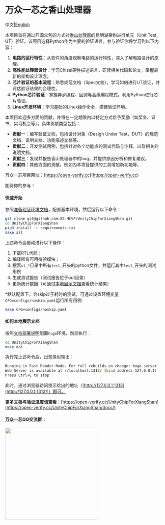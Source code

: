 # 万众一芯之香山处理器

中文|[English](/README.en.md)

本项目旨在通过开源众包的方式对[香山处理器](https://github.com/OpenXiangShan/XiangShan)的昆明湖架构进行单元（Unit Test, UT）验证。该项目选择Python作为主要的验证语言，参与验证你将学习到以下内容：

1. **电路的运行特性**：从软件的角度观察电路的运行特性，深入了解电路设计的原理。
2. **高性能处理器设计**：学习Chisel硬件描述语言，研读相关代码和论文，掌握最新的架构设计理念。
3. **芯片验证的基本流程**：熟悉规范文档（Spec文档），学习如何进行UT验证，并评估验证结果的合理性。
4. **Python芯片验证**：掌握异步编程、回调等高级编程模式，利用Python进行芯片验证。
5. **Linux开发环境**：学习基础的Linux操作命令，搭建验证环境。

本项目欢迎多方面的贡献，并将在一定期限内以特定方式给予奖励（如奖金、证书、实习机会等）。具体贡献类型包括：

- **贡献一**：编写验证文档，包括设计对象（Design Under Test，DUT）的规范文档、说明文档、功能描述文档等。
- **贡献二**：开发测试用例，包括针对各个功能点的测试代码与注释，以及相关的说明文档。
- **贡献三**：发现并报告香山处理器中的bug，并提供原因分析和修复建议。
- **贡献四**：其他方面的贡献，例如为本项目提供的工具增加新功能等。

万众一芯项目网址：[https://open-verify.cc](https://open-verify.cc)

期待你的参与！

#### 快速开始

参照[准备验证环境文档](https://open-verify.cc/UnityChipForXiangShan/docs/01_verfiy_env/)，配置基本环境，然后运行以下命令：

```bash
git clone git@github.com:XS-MLVP/UnityChipForXiangShan.git
cd UnityChipForXiangShan
pip3 install -r requirements.txt
make all
```

上述命令会自动进行以下操作：

1. 下载RTL代码；
1. 编译所有可用待验模块；
1. 搜索`ut_*`目录中所有`test_`开头的python文件，并运行其中`test_`开头的测试用例
1. 生成测试报告（测试报告位于out目录）
1. 更新统计数据（可通过[本地展示文档](#如何本地展示文档)查看统计结果）

*默认配置下，会skip过于耗时的测试，可通过设置环境变量`CFG=configs/noskip.yaml`运行所有用例:

```bash
make CFG=configs/noskip.yaml
```

#### 如何本地展示文档

按照[文档部署说明](https://github.com/XS-MLVP/UnityChipForXiangShan/blob/main/documents/README.md)配置`hugo`环境，然后执行：

```bash
cd UnityChipForXiangShan
make doc
```

执行完上述命令后，出现类似输出：

```bash
Running in Fast Render Mode. For full rebuilds on change: hugo server --disableFastRender
Web Server is available at //localhost:1313/ (bind address 127.0.0.1)
Press Ctrl+C to stop
```

此时，通过浏览器访问提示给出的地址（[http://127.0.0.1:1313](http://127.0.0.1:1313/)）即可。


**更多文档与验证进度请查看**：[https://open-verify.cc/UnityChipForXiangShan](https://open-verify.cc/UnityChipForXiangShan/docs/)

#### 万众一芯QQ交流群：

<image src="/.github/image/600480230.jpg" alter="600480230" width=300px />
